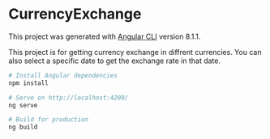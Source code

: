 # CurrencyExchange

This project was generated with [Angular CLI](https://github.com/angular/angular-cli) version 8.1.1.

This project is for getting currency exchange in diffrent currencies.
You can also select a specific date to get the exchange rate in that date.

```bash
# Install Angular dependencies
npm install

# Serve on http://localhost:4200/
ng serve

# Build for production
ng build
```

